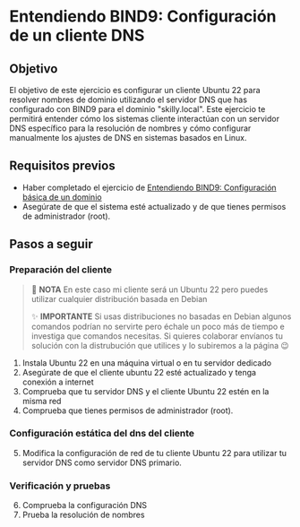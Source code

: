 # Entendiendo BIND9: Configuración de un cliente DNS

## Objetivo

El objetivo de este ejercicio es configurar un cliente Ubuntu 22 para resolver nombres de dominio utilizando el servidor DNS que has configurado con BIND9 para el dominio "skilly.local". Este ejercicio te permitirá entender cómo los sistemas cliente interactúan con un servidor DNS específico para la resolución de nombres y cómo configurar manualmente los ajustes de DNS en sistemas basados en Linux.

## Requisitos previos

- Haber completado el ejercicio de [Entendiendo BIND9: Configuración básica de un dominio](./ejer02.md)
- Asegúrate de que el sistema esté actualizado y de que tienes permisos de administrador (root).

## Pasos a seguir

### Preparación del cliente

> :pencil: **NOTA**
> En este caso mi cliente será un Ubuntu 22 pero puedes utilizar cualquier distribución basada en Debian
>
> :sparkles: **IMPORTANTE**
> Si usas distribuciones no basadas en Debian algunos comandos podrían no servirte pero échale un poco más de tiempo e investiga que comandos necesitas.
> Si quieres colaborar envíanos tu solución con la distrubución que utilices y lo subiremos a la página :wink:

1. Instala Ubuntu 22 en una máquina virtual o en tu servidor dedicado
2. Asegúrate de que el cliente ubuntu 22 esté actualizado y tenga conexión a internet
3. Comprueba que tu servidor DNS y el cliente Ubuntu 22 estén en la misma red
4. Comprueba que tienes permisos de administrador (root).

### Configuración estática del dns del cliente

5. Modifica la configuración de red de tu cliente Ubuntu 22 para utilizar tu servidor DNS como servidor DNS primario.

### Verificación y pruebas

6. Comprueba la configuración DNS
7. Prueba la resolución de nombres